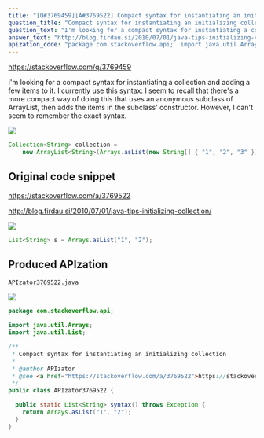 ```yaml
---
title: "[Q#3769459][A#3769522] Compact syntax for instantiating an initializing collection"
question_title: "Compact syntax for instantiating an initializing collection"
question_text: "I'm looking for a compact syntax for instantiating a collection and adding a few items to it. I currently use this syntax: I seem to recall that there's a more compact way of doing this that uses an anonymous subclass of ArrayList, then adds the items in the subclass' constructor. However, I can't seem to remember the exact syntax."
answer_text: "http://blog.firdau.si/2010/07/01/java-tips-initializing-collection/"
apization_code: "package com.stackoverflow.api;  import java.util.Arrays; import java.util.List;  /**  * Compact syntax for instantiating an initializing collection  *  * @author APIzator  * @see <a href=\"https://stackoverflow.com/a/3769522\">https://stackoverflow.com/a/3769522</a>  */ public class APIzator3769522 {    public static List<String> syntax() throws Exception {     return Arrays.asList(\"1\", \"2\");   } }"
---
```


https://stackoverflow.com/q/3769459

I&#x27;m looking for a compact syntax for instantiating a collection and adding a few items to it. I currently use this syntax:
I seem to recall that there&#x27;s a more compact way of doing this that uses an anonymous subclass of ArrayList, then adds the items in the subclass&#x27; constructor. However, I can&#x27;t seem to remember the exact syntax.


<div class="code-logo"><img src="/stackoverflow.png" /></div>

```java
Collection<String> collection = 
    new ArrayList<String>(Arrays.asList(new String[] { "1", "2", "3" }));
```


## Original code snippet

https://stackoverflow.com/a/3769522

http://blog.firdau.si/2010/07/01/java-tips-initializing-collection/

<div class="code-logo"><img src="/stackoverflow.png" /></div>

```java
List<String> s = Arrays.asList("1", "2");
```

## Produced APIzation

[`APIzator3769522.java`](https://github.com/pasqualesalza/apization-temp-data/raw/master/search/APIzator3769522.java)

<div class="code-logo"><img src="/apizator.png" /></div>

```java
package com.stackoverflow.api;

import java.util.Arrays;
import java.util.List;

/**
 * Compact syntax for instantiating an initializing collection
 *
 * @author APIzator
 * @see <a href="https://stackoverflow.com/a/3769522">https://stackoverflow.com/a/3769522</a>
 */
public class APIzator3769522 {

  public static List<String> syntax() throws Exception {
    return Arrays.asList("1", "2");
  }
}

```